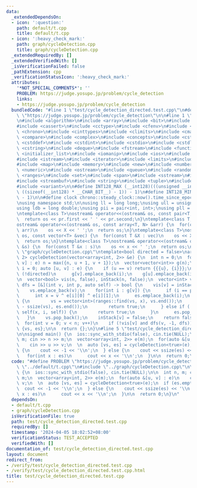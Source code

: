 ```yaml
---
data:
  _extendedDependsOn:
  - icon: ':question:'
    path: default/t.cpp
    title: default/t.cpp
  - icon: ':heavy_check_mark:'
    path: graph/cycleDetection.cpp
    title: graph/cycleDetection.cpp
  _extendedRequiredBy: []
  _extendedVerifiedWith: []
  _isVerificationFailed: false
  _pathExtension: cpp
  _verificationStatusIcon: ':heavy_check_mark:'
  attributes:
    '*NOT_SPECIAL_COMMENTS*': ''
    PROBLEM: https://judge.yosupo.jp/problem/cycle_detection
    links:
    - https://judge.yosupo.jp/problem/cycle_detection
  bundledCode: "#line 1 \"test/cycle_detection_directed.test.cpp\"\n#define PROBLEM\
    \ \"https://judge.yosupo.jp/problem/cycle_detection\"\n\n#line 1 \"default/t.cpp\"\
    \n#include <algorithm>\n#include <array>\n#include <bit>\n#include <bitset>\n\
    #include <cassert>\n#include <cctype>\n#include <cfenv>\n#include <cfloat>\n#include\
    \ <chrono>\n#include <cinttypes>\n#include <climits>\n#include <cmath>\n#include\
    \ <compare>\n#include <complex>\n#include <concepts>\n#include <cstdarg>\n#include\
    \ <cstddef>\n#include <cstdint>\n#include <cstdio>\n#include <cstdlib>\n#include\
    \ <cstring>\n#include <deque>\n#include <fstream>\n#include <functional>\n#include\
    \ <initializer_list>\n#include <iomanip>\n#include <ios>\n#include <iostream>\n\
    #include <istream>\n#include <iterator>\n#include <limits>\n#include <list>\n\
    #include <map>\n#include <memory>\n#include <new>\n#include <numbers>\n#include\
    \ <numeric>\n#include <ostream>\n#include <queue>\n#include <random>\n#include\
    \ <ranges>\n#include <set>\n#include <span>\n#include <sstream>\n#include <stack>\n\
    #include <streambuf>\n#include <string>\n#include <tuple>\n#include <type_traits>\n\
    #include <variant>\n\n#define INT128_MAX (__int128)(((unsigned __int128) 1 <<\
    \ ((sizeof(__int128) * __CHAR_BIT__) - 1)) - 1)\n#define INT128_MIN (-INT128_MAX\
    \ - 1)\n\n#define clock chrono::steady_clock::now().time_since_epoch().count()\n\
    \nusing namespace std;\n\nusing ll = long long;\nusing ull = unsigned long long;\n\
    using ldb = long double;\nusing pii = pair<int, int>;\nusing pll = pair<ll, ll>;\n\
    \ntemplate<class T>\nostream& operator<<(ostream& os, const pair<T, T> pr) {\n\
    \  return os << pr.first << ' ' << pr.second;\n}\ntemplate<class T, size_t N>\n\
    ostream& operator<<(ostream& os, const array<T, N> &arr) {\n  for(const T &X :\
    \ arr)\n    os << X << ' ';\n  return os;\n}\ntemplate<class T>\nostream& operator<<(ostream&\
    \ os, const vector<T> &vec) {\n  for(const T &X : vec)\n    os << X << ' ';\n\
    \  return os;\n}\ntemplate<class T>\nostream& operator<<(ostream& os, const set<T>\
    \ &s) {\n  for(const T &x : s)\n    os << x << ' ';\n  return os;\n}\n#line 1\
    \ \"graph/cycleDetection.cpp\"\ntemplate<bool directed = false>\narray<vector<int>,\
    \ 2> cycleDetection(vector<array<int, 2>> &e) {\n  int n = 0;\n  for(auto [u,\
    \ v] : e) n = max({n, u + 1, v + 1});\n  vector<vector<int>> g(n);\n  for(int\
    \ i = 0; auto [u, v] : e) {\n    if (u == v) return {{{u}, {i}}};\n    if constexpr\
    \ (!directed)\n      g[v].emplace_back(i);\n    g[u].emplace_back(i++);\n  }\n\
    \n  vector<bool> vis(n, false), inStack(n, false);\n  vector<int> vs, es;\n  auto\
    \ dfs = [&](int v, int p, auto self) -> bool {\n    vis[v] = inStack[v] = true;\n\
    \    vs.emplace_back(v);\n    for(int i : g[v]) {\n      if (i == p) continue;\n\
    \      int x = v ^ e[i][0] ^ e[i][1];\n      es.emplace_back(i);\n      if (inStack[x])\
    \ {\n        vs = vector<int>(ranges::find(vs, x), vs.end());\n        es = vector<int>(es.end()\
    \ - ssize(vs), es.end());\n        return true;\n      } else if (!vis[x] and\
    \ self(x, i, self)) {\n        return true;\n      }\n      es.pop_back();\n \
    \   }\n    vs.pop_back();\n    inStack[v] = false;\n    return false;\n  };\n\n\
    \  for(int v = 0; v < n; v++)\n    if (!vis[v] and dfs(v, -1, dfs))\n      return\
    \ {vs, es};\n\n  return {};\n}\n#line 5 \"test/cycle_detection_directed.test.cpp\"\
    \n\nsigned main() {\n  ios::sync_with_stdio(false), cin.tie(NULL);\n\n  int n,\
    \ m; cin >> n >> m;\n  vector<array<int, 2>> e(m);\n  for(auto &[u, v] : e)\n\
    \    cin >> u >> v;\n  \n  auto [vs, es] = cycleDetection<true>(e);\n  if (es.empty())\
    \ {\n    cout << -1 << '\\n';\n  } else {\n    cout << ssize(es) << '\\n';\n \
    \   for(int x : es)\n      cout << x << '\\n';\n  }\n\n  return 0;\n}\n"
  code: "#define PROBLEM \"https://judge.yosupo.jp/problem/cycle_detection\"\n\n#include\
    \ \"../default/t.cpp\"\n#include \"../graph/cycleDetection.cpp\"\n\nsigned main()\
    \ {\n  ios::sync_with_stdio(false), cin.tie(NULL);\n\n  int n, m; cin >> n >>\
    \ m;\n  vector<array<int, 2>> e(m);\n  for(auto &[u, v] : e)\n    cin >> u >>\
    \ v;\n  \n  auto [vs, es] = cycleDetection<true>(e);\n  if (es.empty()) {\n  \
    \  cout << -1 << '\\n';\n  } else {\n    cout << ssize(es) << '\\n';\n    for(int\
    \ x : es)\n      cout << x << '\\n';\n  }\n\n  return 0;\n}\n"
  dependsOn:
  - default/t.cpp
  - graph/cycleDetection.cpp
  isVerificationFile: true
  path: test/cycle_detection_directed.test.cpp
  requiredBy: []
  timestamp: '2024-04-05 18:02:52+08:00'
  verificationStatus: TEST_ACCEPTED
  verifiedWith: []
documentation_of: test/cycle_detection_directed.test.cpp
layout: document
redirect_from:
- /verify/test/cycle_detection_directed.test.cpp
- /verify/test/cycle_detection_directed.test.cpp.html
title: test/cycle_detection_directed.test.cpp
---
```

